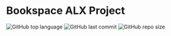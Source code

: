 # Bookspace ALX Project
![GitHub top language](https://img.shields.io/github/languages/top/peter-evance/Bookspace)
![GitHub last commit](https://img.shields.io/github/last-commit/peter-evance/Bookspace)
![GitHub repo size](https://img.shields.io/github/repo-size/peter-evance/Bookspace)
